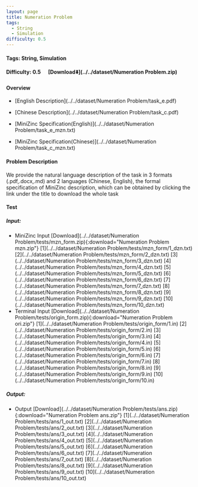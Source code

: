 ```yaml
---
layout: page
title: Numeration Problem
tags:
  - String
  - Simulation
difficulty: 0.5
---
```


#### Tags: String, Simulation
#### Difficulty: 0.5 &nbsp;&nbsp;&nbsp;&nbsp; [Download⬇️](../../dataset/Numeration Problem.zip)
#### Overview
- [English Description](../../dataset/Numeration Problem/task_e.pdf)
- [Chinese Description](../../dataset/Numeration Problem/task_c.pdf)
- [MiniZinc Specification(English)](../../dataset/Numeration Problem/task_e_mzn.txt)

- [MiniZinc Specification(Chinese)](../../dataset/Numeration Problem/task_c_mzn.txt)

#### Problem Description
We provide the natural language description of the task in 3 formats (.pdf,.docx,.md) and 2 languages (Chinese, English), the formal specification of MiniZinc description, which can be obtained by clicking the link under the title to download the whole task
#### Test
##### Input:
- MiniZinc Input [Download](../../dataset/Numeration Problem/tests/mzn_form.zip){:download="Numeration Problem mzn.zip"} [1](../../dataset/Numeration Problem/tests/mzn_form/1_dzn.txt) [2](../../dataset/Numeration Problem/tests/mzn_form/2_dzn.txt) [3](../../dataset/Numeration Problem/tests/mzn_form/3_dzn.txt) [4](../../dataset/Numeration Problem/tests/mzn_form/4_dzn.txt) [5](../../dataset/Numeration Problem/tests/mzn_form/5_dzn.txt) [6](../../dataset/Numeration Problem/tests/mzn_form/6_dzn.txt) [7](../../dataset/Numeration Problem/tests/mzn_form/7_dzn.txt) [8](../../dataset/Numeration Problem/tests/mzn_form/8_dzn.txt) [9](../../dataset/Numeration Problem/tests/mzn_form/9_dzn.txt) [10](../../dataset/Numeration Problem/tests/mzn_form/10_dzn.txt) 
- Terminal Input [Download](../../dataset/Numeration Problem/tests/origin_form.zip){:download="Numeration Problem ori.zip"} [1](../../dataset/Numeration Problem/tests/origin_form/1.in) [2](../../dataset/Numeration Problem/tests/origin_form/2.in) [3](../../dataset/Numeration Problem/tests/origin_form/3.in) [4](../../dataset/Numeration Problem/tests/origin_form/4.in) [5](../../dataset/Numeration Problem/tests/origin_form/5.in) [6](../../dataset/Numeration Problem/tests/origin_form/6.in) [7](../../dataset/Numeration Problem/tests/origin_form/7.in) [8](../../dataset/Numeration Problem/tests/origin_form/8.in) [9](../../dataset/Numeration Problem/tests/origin_form/9.in) [10](../../dataset/Numeration Problem/tests/origin_form/10.in) 

##### Output:
- Output [Download](../../dataset/Numeration Problem/tests/ans.zip){:download="Numeration Problem ans.zip"} [1](../../dataset/Numeration Problem/tests/ans/1_out.txt) [2](../../dataset/Numeration Problem/tests/ans/2_out.txt) [3](../../dataset/Numeration Problem/tests/ans/3_out.txt) [4](../../dataset/Numeration Problem/tests/ans/4_out.txt) [5](../../dataset/Numeration Problem/tests/ans/5_out.txt) [6](../../dataset/Numeration Problem/tests/ans/6_out.txt) [7](../../dataset/Numeration Problem/tests/ans/7_out.txt) [8](../../dataset/Numeration Problem/tests/ans/8_out.txt) [9](../../dataset/Numeration Problem/tests/ans/9_out.txt) [10](../../dataset/Numeration Problem/tests/ans/10_out.txt) 

